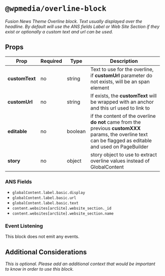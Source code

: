 # `@wpmedia/overline-block`
_Fusion News Theme Overline block. Text usually displayed over the headline. By default will use the ANS fields Label or Web Site Section if they exist or optionally a custom text and url can be used._

## Props

| **Prop**       | **Required** | **Type** | **Description**                                                                                                                                             |
| -------------- | ------------ | -------- | ----------------------------------------------------------------------------------------------------------------------------------------------------------- |
| **customText** | no           | string   | Text to use for the overline, if **customUrl** parameter do not exists, will be an span element                                                             |
| **customUrl**  | no           | string   | If exists, the **customText** will be wrapped with an anchor and this url used to link to                                                                   |
| **editable**   | no           | boolean  | if the content of the overline **do not** came from the previous **customXXX** params, the overline text can be flagged as editable and used on PageBuilder |
| **story**      | no           | object   | story object to use to extract overline values instead of GlobalContent                                                                                     |

### ANS Fields

- `globalContent.label.basic.display`
- `globalContent.label.basic.url`
- `globalContent.label.basic.text`
- `content.websites[arcSite].website_section._id`
- `content.websites[arcSite].website_section.name`

### Event Listening

This block does not emit any events.

## Additional Considerations

_This is optional. Please add an additional context that would be important to know in order to use this block._
